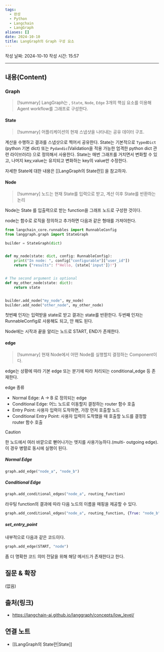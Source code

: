 ```yaml
---
tags:
  - 완성
  - Python
  - Langchain
  - LangGraph
aliases: []
date: 2024-10-10
title: LangGraph의 Graph 구성 요소
---
```

작성 날짜: 2024-10-10
작성 시간: 15:57


----
## 내용(Content)

### Graph

>[!summary]
> LangGraph는 , `State`, `Node`, `Edge` 3개의 핵심 요소를 이용해 Agent workflow를 그래프로 구성한다.

#### State

>[!summary]
>어플리케이션의 현재 스냅샷을 나타내는 공유 데이터 구조.

계산을 수행하고 결과를 스냅샷으로 찍어서 공유한다. 
State는 기본적으로 `TypedDict` (python 기본 dict) 또는 `Pydandic`(Validation을 적용 가능한 엄격한 python dict 관련 라이브러리) 으로 정의해서 사용한다.
State는 매번 그래프를 거치면서 변화할 수 있고, 나머지 key,value는 유지되고 변화하는 key의 value만 수정한다.

자세한 State에 대한 내용은 [[LangGraph의 State란]] 을 참고하자.

#### Node

>[!summary]
>노드는 현재 State를 입력으로 받고, 계산 이후 State를 반환하는 논리

Node는 State 를 입출력으로 받는 function을 그래프 노드로 구성한 것이다.

node는 함수로 로직을 정의하고 추가하면 다음과 같은 형태를 가져야한다.

```python
from langchain_core.runnables import RunnableConfig
from langgraph.graph import StateGraph

builder = StateGraph(dict)


def my_node(state: dict, config: RunnableConfig):
    print("In node: ", config["configurable"]["user_id"])
    return {"results": f"Hello, {state['input']}!"}


# The second argument is optional
def my_other_node(state: dict):
    return state


builder.add_node("my_node", my_node)
builder.add_node("other_node", my_other_node)
```

첫번째 인자는 입력받을 state로 받고 결과는 state를 반환한다. 두번째 인자는 RunnableConfig로 사용해도 되고, 안 해도 된다.

Node에는 시작과 끝을 알리는 노드로 START, END가 존재한다.

#### edge

>[!summary]
> 현재 Node에서 어떤 Node를 실행할지 결정하는 Component이다.

edge는 상황에 따라 기본 edge 또는 분기에 따라 처리되는 conditional_edge 등 존재한다.

edge 종류
- Normal Edge:  A -> B 로 정의되는 edge
- Conditional Edge: 어느 노드로 이동할지 결정하는 router 함수 호출
- Entry Point: 사용자 입력이 도착하면, 가장 먼저 호출할 노드
- Conditional Entry Point: 사용자 입력이 도착했을 때 호출할 노드를 결정할 router 함수 호출
>[!caution]
>한 노드에서 여러 바깥으로 뻗어나가는 엣지를 사용가능하다.(multi- outgoing edge). 이 경우 병렬로 동시에 실행이 된다.

##### Normal Edge

```python
graph.add_edge("node_a", "node_b")
```

##### Conditional Edge

```python
graph.add_conditional_edges("node_a", routing_function)
```

라우팅 function의 결과에 따라 다음 노드의 이름을 매핑을 제공할 수 있다.

```python
graph.add_conditional_edges("node_a", routing_function, {True: "node_b", False: "node_c"})
```

##### set_entry_point

내부적으로 다음과 같은 코드이다.

```python
graph.add_edge(START, "node")
```

좀 더 명확한 코드 의미 전달을 위해 해당 메서드가 존재한다고 한다.
## 질문 & 확장

(없음)

## 출처(링크)

- https://langchain-ai.github.io/langgraph/concepts/low_level/

## 연결 노트

- [[LangGraph의 State란|State]]








